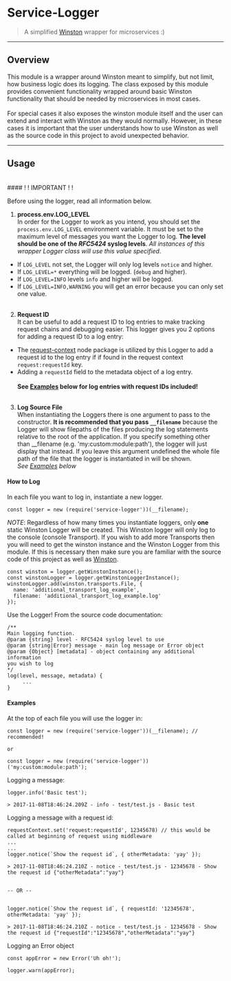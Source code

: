 # Service-Logger
> A simplified [Winston](https://github.com/winstonjs/winston) wrapper for microservices :)

--------------------------------------------------------------------------------
## Overview

This module is a wrapper around Winston meant to simplify, but not limit, how
business logic does its logging. The class exposed by this module provides
convenient functionality wrapped around basic Winston functionality that should
be needed by microservices in most cases. <br/><br/>
For special cases it also exposes the winston module itself and
the user can extend and interact with Winston as they would normally. However,
in these cases it is important that the user understands how to use Winston as
well as the source code in this project to avoid unexpected behavior.

--------------------------------------------------------------------------------
## Usage
<br/>
#### ! ! IMPORTANT ! !

Before using the logger, read all information below.

1. **process.env.LOG_LEVEL**<br/>
In order for the Logger to work as you intend, you should set the
`process.env.LOG_LEVEL` environment variable. It must be set to the maximum level
of messages you want the Logger to log. **The level should be one of the _RFC5424_ syslog levels**.
_All instances of this wrapper Logger class will use this value specified_.
  * If `LOG_LEVEL` not set, the Logger will only log levels `notice` and higher.
  * If `LOG_LEVEL=*` everything will be logged. (`debug` and higher).
  * If `LOG_LEVEL=INFO` levels `info` and higher will be logged.
  * If `LOG_LEVEL=INFO,WARNING` you will get an error because you can only set one value.
<br/><br/>

2. **Request ID**<br/>
It can be useful to add a request ID to log entries to make tracking request
chains and debugging easier. This logger gives you 2 options for adding a request ID to
a log entry:
  * The [request-context](https://www.npmjs.com/package/request-context)
  node package is utilized by this Logger to add a request id to the log entry if
  if found in the request context `request:requestId` key.
  * Adding a `requestId` field to the metadata object of a log entry.
<br/><br/>
**See [Examples](#examples) below for log entries with request IDs included!**
<br/><br/>

3. **Log Source File**<br/>
When instantiating the Loggers there is one argument to pass to the constructor.
**It is recommended that you pass `__filename`** because the Logger will show
filepaths of the files producing the log statements relative to the root of the
application. If you specify something other than __filename (e.g. 'my:custom:module:path'),
the logger will just display that instead. If you leave this argument undefined
the whole file path of the file that the logger is instantiated in will be shown.<br/>
_See [Examples](#examples) below_

#### How to Log

In each file you want to log in, instantiate a new logger.
```
const logger = new (require('service-logger'))(__filename);
```
_NOTE_: Regardless of how many times you instantiate loggers, only **one** static
Winston Logger will be created. This Winston logger will only log to the console (console Transport).
If you wish to add more Transports then you will need to get the
winston instance and the Winston Logger from this module. If this is necessary
then make sure you are familiar with the source code of this project as well as
[Winston](https://github.com/winstonjs/winston).
```
const winston = logger.getWinstonInstance();
const winstonLogger = logger.getWinstonLoggerInstance();
winstonLogger.add(winston.transports.File, {
  name: 'additional_transport_log_example',
  filename: 'additional_transport_log_example.log'
});
```

Use the Logger! From the source code documentation:
```
/**
Main logging function.
@param {string} level - RFC5424 syslog level to use
@param {string|Error} message - main log message or Error object
@param {Object} [metadata] - object containing any additional information
you wish to log
*/
log(level, message, metadata) {
     ...
}
```

#### Examples

At the top of each file you will use the logger in:
```
const logger = new (require('service-logger'))(__filename); // recommended!

or

const logger = new (require('service-logger'))('my:custom:module:path');
```

Logging a message:
```
logger.info('Basic test');

> 2017-11-08T18:46:24.209Z - info - test/test.js - Basic test
```

Logging a message with a request id:
```
requestContext.set('request:requestId', 12345678) // this would be called at beginning of request using middleware
...
...
logger.notice(`Show the request id`, { otherMetadata: 'yay' });

> 2017-11-08T18:46:24.210Z - notice - test/test.js - 12345678 - Show the request id {"otherMetadata":"yay"}


-- OR --


logger.notice(`Show the request id`, { requestId: '12345678', otherMetadata: 'yay' });

> 2017-11-08T18:46:24.210Z - notice - test/test.js - 12345678 - Show the request id {"requestId":"12345678","otherMetadata":"yay"}
```

Logging an Error object
```
const appError = new Error('Uh oh!');

logger.warn(appError);
```
